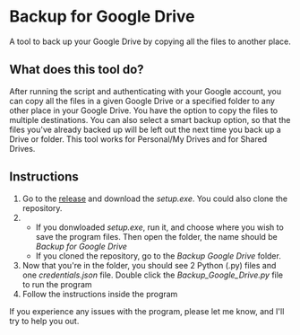 # Backup for Google Drive
A tool to back up your Google Drive by copying all the files to another place.
## What does this tool do?
After running the script and authenticating with your Google account, you can copy all the files in a given Google Drive or a specified folder to any other place in your Google Drive. You have the option to copy the files to multiple destinations. You can also select a smart backup option, so that the files you've already backed up will be left out the next time you back up a Drive or folder. This tool works for Personal/My Drives and for Shared Drives.
## Instructions
1. Go to the [release](https://github.com/techsnowowl/Backup-for-Google-Drive/releases/tag/1.0) and download the *setup.exe*. You could also clone the repository.
2. - If you donwloaded *setup.exe*, run it, and choose where you wish to save the program files. Then open the folder, the name should be *Backup for Google Drive*
   - If you cloned the repository, go to the *Backup Google Drive* folder.
3. Now that you're in the folder, you should see 2 Python (.py) files and one *credentials.json* file. Double click the *Backup_Google_Drive.py* file to run the program
4. Follow the instructions inside the program

If you experience any issues with the program, please let me know, and I'll try to help you out.
